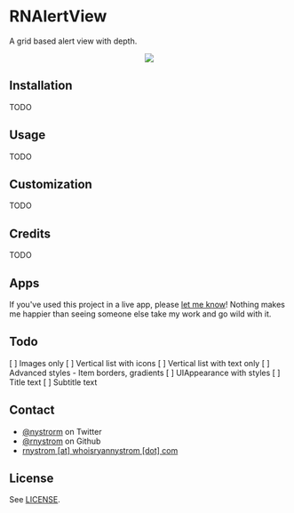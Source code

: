 RNAlertView
===========

A grid based alert view with depth.

<p align="center"><img src="https://raw.github.com/rnystrom/RNAlertView/master/images/rnalertview.gif"/></p>

## Installation ##

TODO

## Usage ##

TODO

## Customization

TODO

## Credits

TODO

## Apps

If you've used this project in a live app, please <a href="mailTo:rnystrom@whoisryannystrom.com">let me know</a>! Nothing makes me happier than seeing someone else take my work and go wild with it.

## Todo

[ ] Images only
[ ] Vertical list with icons
[ ] Vertical list with text only
[ ] Advanced styles - Item borders, gradients
[ ] UIAppearance with styles
[ ] Title text
[ ] Subtitle text

## Contact

* [@nystrorm](https://twitter.com/_ryannystrom) on Twitter
* [@rnystrom](https://github.com/rnystrom) on Github
* <a href="mailTo:rnystrom@whoisryannystrom.com">rnystrom [at] whoisryannystrom [dot] com</a>

## License

See [LICENSE](https://github.com/rnystrom/RNAlertView/blob/master/LICENSE).
